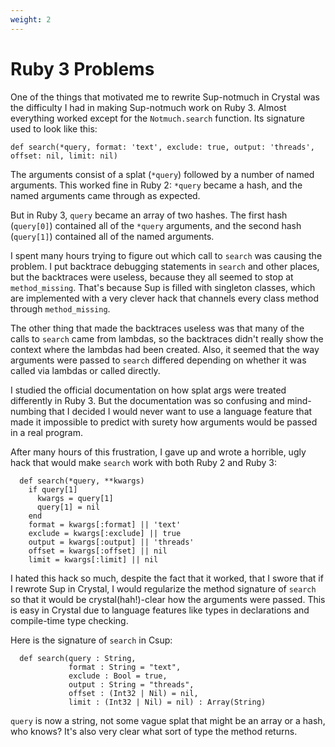 ```yaml
---
weight: 2
---
```


# Ruby 3 Problems

One of the things that motivated me to rewrite Sup-notmuch in Crystal
was the difficulty I had in making Sup-notmuch work on Ruby 3.
Almost everything worked except for the `Notmuch.search` function.
Its signature used to look like this:

    def search(*query, format: 'text', exclude: true, output: 'threads', offset: nil, limit: nil)

The arguments consist of a splat (`*query`) followed by a number of named arguments.
This worked fine in Ruby 2: `*query` became a hash, and the named arguments came
through as expected.

But in Ruby 3, `query` became an array of two hashes.  The first hash (`query[0]`) contained
all of the `*query` arguments, and the second hash (`query[1]`) contained all of the named
arguments.  

I spent many hours trying to figure out which call to `search` was causing the problem.
I put backtrace debugging statements in `search` and other places, but the backtraces
were useless, because they all seemed to stop at `method_missing`.  That's because
Sup is filled with singleton classes, which are implemented with a very clever
hack that channels every class method through `method_missing`.

The other thing
that made the backtraces useless was that many of the calls to `search` came from
lambdas, so the backtraces didn't really show the context where the lambdas had
been created.  Also, it seemed that the way arguments were passed to `search` differed depending
on whether it was called via lambdas or called directly.

I studied the official documentation on how splat args were treated differently in
Ruby 3.  But the documentation was so confusing and mind-numbing that I decided I would
never want to use a language feature that made it impossible to predict with surety
how arguments would be passed in a real program.

After many hours of this frustration, I gave up and wrote a horrible, ugly hack that would make
`search` work with both Ruby 2 and Ruby 3:

```
  def search(*query, **kwargs)
    if query[1]
      kwargs = query[1]
      query[1] = nil
    end
    format = kwargs[:format] || 'text'
    exclude = kwargs[:exclude] || true
    output = kwargs[:output] || 'threads'
    offset = kwargs[:offset] || nil
    limit = kwargs[:limit] || nil
```

I hated this hack so much, despite the fact that it worked, that I
swore that if I rewrote Sup in Crystal, I would regularize the method
signature of `search` so that it would be crystal(hah!)-clear how the
arguments were passed.  This is easy in Crystal due to language
features like types in declarations and compile-time type checking.

Here is the signature of `search` in Csup:

```
  def search(query : String,
             format : String = "text",
             exclude : Bool = true,
             output : String = "threads",
             offset : (Int32 | Nil) = nil,
             limit : (Int32 | Nil) = nil) : Array(String)
```

`query` is now a string, not some vague splat that might be an array or a hash, who knows?
It's also very clear what sort of type the method returns.
